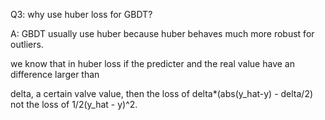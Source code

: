 Q3: why use huber loss for GBDT?

A: GBDT usually use huber because huber behaves much more robust for outliers.

we know that in huber loss if the predicter and the real value have an difference larger than

delta, a certain valve value, then the loss of delta*(abs(y_hat-y) - delta/2) not the loss of 1/2(y_hat - y)^2.
